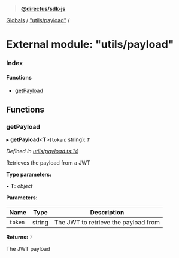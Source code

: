 > **[@directus/sdk-js](../README.md)**

[Globals](../README.md) / ["utils/payload"](_utils_payload_.md) /

# External module: "utils/payload"

### Index

#### Functions

* [getPayload](_utils_payload_.md#getpayload)

## Functions

###  getPayload

▸ **getPayload**<**T**>(`token`: string): *`T`*

*Defined in [utils/payload.ts:14](https://github.com/direcuts/sdk-js/tree/master/utils/payload.ts#L14)*

Retrieves the payload from a JWT

**Type parameters:**

▪ **T**: *object*

**Parameters:**

Name | Type | Description |
------ | ------ | ------ |
`token` | string | The JWT to retrieve the payload from |

**Returns:** *`T`*

The JWT payload